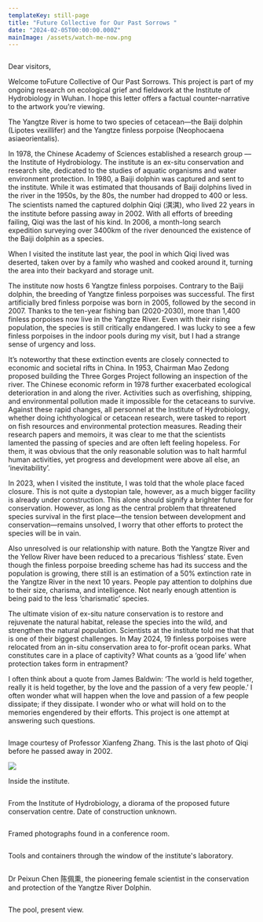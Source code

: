 ```yaml
---
templateKey: still-page
title: "Future Collective for Our Past Sorrows "
date: "2024-02-05T00:00:00.000Z"
mainImage: /assets/watch-me-now.png
---
```

<img src="/assets/5021717357132_.pic_hd.jpg" alt="" title="" class="half half-left"></img>

<div class="lines-4"></div>

D﻿ear visitors,

Welcome toFuture Collective of Our Past Sorrows. This project is part of my ongoing research on ecological grief and fieldwork at the Institute of Hydrobiology in Wuhan. I hope this letter offers a factual counter-narrative to the artwork you’re viewing.

The Yangtze River is home to two species of cetacean—the Baiji dolphin (Lipotes vexillifer) and the Yangtze finless porpoise (Neophocaena asiaeorientalis).

In 1978, the Chinese Academy of Sciences established a research group –– the Institute of Hydrobiology. The institute is an ex-situ conservation and research site, dedicated to the studies of aquatic organisms and water environment protection. In 1980, a Baiji dolphin was captured and sent to the institute. While it was estimated that thousands of Baiji dolphins lived in the river in the 1950s, by the 80s, the number had dropped to 400 or less. The scientists named the captured dolphin Qiqi (淇淇), who lived 22 years in the institute before passing away in 2002. With all efforts of breeding failing, Qiqi was the last of his kind. In 2006, a month-long search expedition surveying over 3400km of the river denounced the existence of the Baiji dolphin as a species.

When I visited the institute last year, the pool in which Qiqi lived was deserted, taken over by a family who washed and cooked around it, turning the area into their backyard and storage unit.

The institute now hosts 6 Yangtze finless porpoises. Contrary to the Baiji dolphin, the breeding of Yangtze finless porpoises was successful. The first artificially bred finless porpoise was born in 2005, followed by the second in 2007. Thanks to the ten-year fishing ban (2020-2030), more than 1,400 finless porpoises now live in the Yangtze River. Even with their rising population, the species is still critically endangered. I was lucky to see a few finless porpoises in the indoor pools during my visit, but I had a strange sense of urgency and loss.

It’s noteworthy that these extinction events are closely connected to economic and societal rifts in China. In 1953, Chairman Mao Zedong proposed building the Three Gorges Project following an inspection of the river. The Chinese economic reform in 1978 further exacerbated ecological deterioration in and along the river. Activities such as overfishing, shipping, and environmental pollution made it impossible for the cetaceans to survive. Against these rapid changes, all personnel at the Institute of Hydrobiology, whether doing ichthyological or cetacean research, were tasked to report on fish resources and environmental protection measures. Reading their research papers and memoirs, it was clear to me that the scientists lamented the passing of species and are often left feeling hopeless. For them, it was obvious that the only reasonable solution was to halt harmful human activities, yet progress and development were above all else, an ‘inevitability’.

In 2023, when I visited the institute, I was told that the whole place faced closure. This is not quite a dystopian tale, however, as a much bigger facility is already under construction. This alone should signify a brighter future for conservation. However, as long as the central problem that threatened species survival in the first place––the tension between development and conservation––remains unsolved, I worry that other efforts to protect the species will be in vain.

Also unresolved is our relationship with nature. Both the Yangtze River and the Yellow River have been reduced to a precarious ‘fishless’ state. Even though the finless porpoise breeding scheme has had its success and the population is growing, there still is an estimation of a 50% extinction rate in the Yangtze River in the next 10 years. People pay attention to dolphins due to their size, charisma, and intelligence. Not nearly enough attention is being paid to the less ‘charismatic’ species.

The ultimate vision of ex-situ nature conservation is to restore and rejuvenate the natural habitat, release the species into the wild, and strengthen the natural population. Scientists at the institute told me that that is one of their biggest challenges. In May 2024, 19 finless porpoises were relocated from an in-situ conservation area to for-profit ocean parks. What constitutes care in a place of captivity? What counts as a ‘good life’ when protection takes form in entrapment?

I often think about a quote from James Baldwin: ‘The world is held together, really it is held together, by the love and the passion of a very few people.’ I often wonder what will happen when the love and passion of a few people dissipate; if they dissipate. I wonder who or what will hold on to the memories engendered by their efforts. This project is one attempt at answering such questions.

<img src="/assets/20020422淇淇生前_张先锋拍摄.jpg" alt="" title="" class=""></img>

I﻿mage courtesy of Professor Xianfeng Zhang. This is the last photo of Qiqi before he passed away in 2002.

<div class="lines-3"></div>

![](/assets/img_9469.jpg)

I﻿nside the institute.

<div class="lines-3"></div>

<img src="/assets/img_9090.jpg" alt="" title="" class=""></img>

From the Institute of Hydrobiology, a diorama of the proposed future conservation centre. Date of construction unknown.

<div class="lines-3"></div>

<img src="/assets/img_9402.jpg" alt="" title="" class=""></img>

Framed photographs found in a conference room.

<div class="lines-3"></div>

<img src="/assets/img_9386.jpg" alt="" title="" class=""></img>

Tools and containers through the window of the institute's laboratory.

<div class="lines-3"></div>

<img src="/assets/微信图片_20230727113912.png" alt="" title="" class=""></img>

D﻿r Peixun Chen 陈佩熏, the pioneering female scientist in the conservation and protection of the Yangtze River Dolphin. 

<div class="lines-3"></div>

<img src="/assets/sequence-01.00_00_45_22.still001.jpg" alt="" title="" class=""></img>

T﻿he pool, present view.

<div class="lines-5"></div>